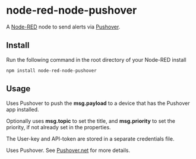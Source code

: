 node-red-node-pushover
======================

A <a href="http://nodered.org" target="_new">Node-RED</a> node to send alerts via <a href="http://www.pushover.net/" target="_new">Pushover</a>.

Install
-------

Run the following command in the root directory of your Node-RED install

    npm install node-red-node-pushover


Usage
-----

Uses Pushover to push the <b>msg.payload</b> to a device that has the Pushover app installed.

Optionally uses **msg.topic** to set the title, and **msg.priority** to set the priority, if not already set in the properties.

The User-key and API-token are stored in a separate credentials file.

Uses Pushover. See <a href="https://pushover.net" target="_new">Pushover.net</a> for more details.
